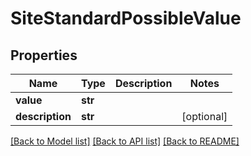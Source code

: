 # SiteStandardPossibleValue

## Properties
Name | Type | Description | Notes
------------ | ------------- | ------------- | -------------
**value** | **str** |  | 
**description** | **str** |  | [optional] 

[[Back to Model list]](../README.md#documentation-for-models) [[Back to API list]](../README.md#documentation-for-api-endpoints) [[Back to README]](../README.md)

